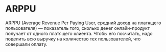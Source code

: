 # ARPPU

ARPPU (Average Revenue Per Paying User, средний доход на платящего пользователя) — показатель того, сколько денег онлайн-продукт получает от одного платящего клиента. Чтобы его посчитать, надо поделить всю выручку на количество тех пользователей, что совершали оплату.
